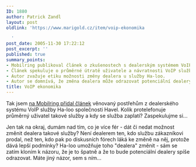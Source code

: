 ```yaml
---
ID: 1880
author: Patrick Zandl
layout: post
oldlink: 'https://www.marigold.cz/item/voip-ekonomika

  '
post_date: 2005-11-30 17:22:12
post_excerpt: ''
published: true
summary_points:
- Mobilring publikoval článek o zkušenostech s dealerským systémem VoIP Ha-loo.
- Článek spekuluje o průměrné útratě uživatele a návratnosti VoIP služby.
- Autor zvažuje etiku možnosti změny dealera u služby Ha-loo.
- Autor se domnívá, že změna dealera může odrazovat potenciální dealery.
title: VoIP ekonomika
---
```


<p>Tak jsem <a href="http://www.mobilring.cz/index.php?option=com_mbr_content&amp;task=view&amp;id=545&amp;category=telekomunikace">na Mobilring přidal článek</a> věnovaný postřehům z dealerského systému VoIP služby Ha-loo společnosti Havel. Kolik protelefonuje průměrný uživatel takové služby a kdy se služba zaplatí? Zaspekulujme si... </p>

<p>Jen tak na okraj, dumám nad tím, co je více fér - dát či nedat možnost změnit dealera takové služby? Není dealerem ten, kdo službu zákazníkovi prodal, než ten, kdo pak po diskusních fórech láká ke změně na něj, protože dává lepší podmínky? Ha-loo umožňuje toho "dealera" změnit - sám se zatím kloním k názoru, že je to špatně a že to bude potenciální dealery spíše odrazovat. Máte jiný názor, sem s ním...
</p>